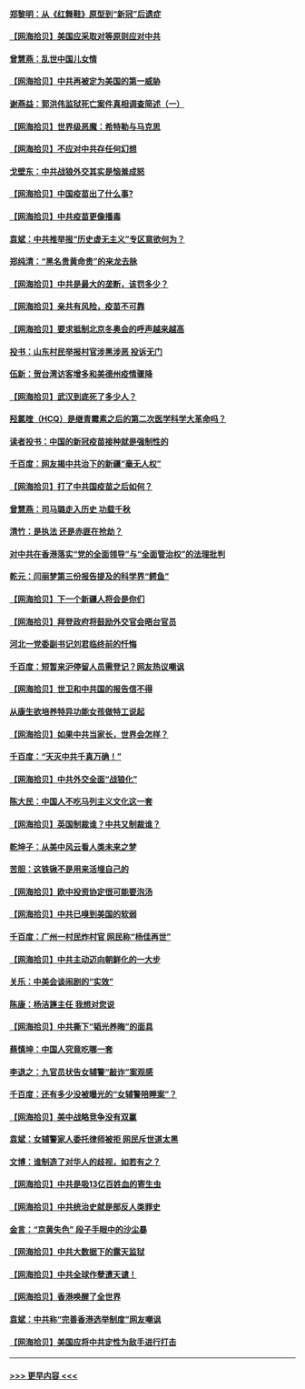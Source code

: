 #### [郑黎明：从《红舞鞋》原型到“新冠”后遗症](../pages/nsc993/n12890469.md?t=04200201) 
#### [【网海拾贝】美国应采取对等原则应对中共](../pages/nsc993/n12889176.md?t=04200201) 
#### [曾慧燕：乱世中国儿女情](../pages/nsc993/n12887931.md?t=04200201) 
#### [【网海拾贝】中共再被定为美国的第一威胁](../pages/nsc993/n12887580.md?t=04200201) 
#### [谢燕益：郭洪伟监狱死亡案件真相调查简述（一）](../pages/nsc993/n12885648.md?t=04200201) 
#### [【网海拾贝】世界级恶魔：希特勒与马克思](../pages/nsc993/n12884062.md?t=04200201) 
#### [【网海拾贝】不应对中共存任何幻想](../pages/nsc993/n12881460.md?t=04200201) 
#### [戈壁东：中共战狼外交其实是恼羞成怒](../pages/nsc993/n12880392.md?t=04200201) 
#### [【网海拾贝】中国疫苗出了什么事?](../pages/nsc993/n12879124.md?t=04200201) 
#### [【网海拾贝】中共疫苗更像播毒](../pages/nsc993/n12876631.md?t=04200201) 
#### [袁斌：中共推举报“历史虚无主义”专区意欲何为？](../pages/nsc993/n12876530.md?t=04200201) 
#### [郑纯清：“黑名贵黄命贵”的来龙去脉](../pages/nsc993/n12875589.md?t=04200201) 
#### [【网海拾贝】中共是最大的垄断，该罚多少？](../pages/nsc993/n12874006.md?t=04200201) 
#### [【网海拾贝】亲共有风险，疫苗不可靠](../pages/nsc993/n12872224.md?t=04200201) 
#### [【网海拾贝】要求抵制北京冬奥会的呼声越来越高](../pages/nsc993/n12868962.md?t=04200201) 
#### [投书：山东村民举报村官涉黑涉恶 投诉无门](../pages/nsc993/n12869726.md?t=04200201) 
#### [伍新：贺台湾访客增多和美德州疫情骤降](../pages/nsc993/n12865651.md?t=04200201) 
#### [【网海拾贝】武汉到底死了多少人？](../pages/nsc993/n12863707.md?t=04200201) 
#### [羟氯喹（HCQ）是继青霉素之后的第二次医学科学大革命吗？](../pages/nsc993/n12638564.md?t=04200201) 
#### [读者投书：中国的新冠疫苗接种就是强制性的](../pages/nsc993/n12859932.md?t=04200201) 
#### [千百度：网友揭中共治下的新疆“毫无人权”](../pages/nsc993/n12858385.md?t=04200201) 
#### [【网海拾贝】打了中共国疫苗之后如何？](../pages/nsc993/n12857866.md?t=04200201) 
#### [曾慧燕：司马璐走入历史 功载千秋](../pages/nsc993/n12856996.md?t=04200201) 
#### [清竹：是执法 还是赤匪在抢劫？](../pages/nsc993/n12856952.md?t=04200201) 
#### [对中共在香港落实“党的全面领导”与“全面管治权”的法理批判](../pages/nsc993/n12856929.md?t=04200201) 
#### [乾元：闫丽梦第三份报告提及的科学界“鳄鱼”](../pages/nsc993/n12855985.md?t=04200201) 
#### [【网海拾贝】下一个新疆人将会是你们](../pages/nsc993/n12855864.md?t=04200201) 
#### [【网海拾贝】拜登政府将鼓励外交官会晤台官员](../pages/nsc993/n12853615.md?t=04200201) 
#### [河北一党委副书记刘君临终前的忏悔](../pages/nsc993/n12849420.md?t=04200201) 
#### [千百度：短暂来沪停留人员需登记？网友热议嘲讽](../pages/nsc993/n12853497.md?t=04200201) 
#### [【网海拾贝】世卫和中共国的报告信不得](../pages/nsc993/n12850902.md?t=04200201) 
#### [从康生欲培养特异功能女孩做特工说起](../pages/nsc993/n12849289.md?t=04200201) 
#### [【网海拾贝】如果中共当家长，世界会怎样？](../pages/nsc993/n12848436.md?t=04200201) 
#### [千百度：“天灭中共千真万确！”](../pages/nsc993/n12845659.md?t=04200201) 
#### [【网海拾贝】中共外交全面“战狼化”](../pages/nsc993/n12845607.md?t=04200201) 
#### [陈大民：中国人不吃马列主义文化这一套](../pages/nsc993/n12842496.md?t=04200201) 
#### [【网海拾贝】英国制裁谁？中共又制裁谁？](../pages/nsc993/n12840909.md?t=04200201) 
#### [乾坤子：从美中风云看人类未来之梦](../pages/nsc993/n12840590.md?t=04200201) 
#### [苦胆：这铁锹不是用来活埋自己的](../pages/nsc993/n12839512.md?t=04200201) 
#### [【网海拾贝】欧中投资协定很可能要泡汤](../pages/nsc993/n12835122.md?t=04200201) 
#### [【网海拾贝】中共已嗅到美国的软弱](../pages/nsc993/n12832411.md?t=04200201) 
#### [千百度：广州一村民炸村官 网民称“杨佳再世”](../pages/nsc993/n12832380.md?t=04200201) 
#### [【网海拾贝】中共主动迈向朝鲜化的一大步](../pages/nsc993/n12829887.md?t=04200201) 
#### [关乐：中美会谈闹剧的“实效”](../pages/nsc993/n12826698.md?t=04200201) 
#### [陈康：杨洁篪主任  我想对您说](../pages/nsc993/n12826609.md?t=04200201) 
#### [【网海拾贝】中共撕下“韬光养晦”的面具](../pages/nsc993/n12826459.md?t=04200201) 
#### [蔡慎坤：中国人究竟吃哪一套](../pages/nsc993/n12826010.md?t=04200201) 
#### [李退之：九官员状告女辅警“敲诈”案观感](../pages/nsc993/n12823984.md?t=04200201) 
#### [千百度：还有多少没被曝光的“女辅警陪睡案”？](../pages/nsc993/n12822136.md?t=04200201) 
#### [【网海拾贝】美中战略竞争没有双赢](../pages/nsc993/n12822105.md?t=04200201) 
#### [袁斌：女辅警家人委托律师被拒 网民斥世道太黑](../pages/nsc993/n12822004.md?t=04200201) 
#### [文博：谁制造了对华人的歧视，如若有之？](../pages/nsc993/n12821635.md?t=04200201) 
#### [【网海拾贝】中共是吸13亿百姓血的寄生虫](../pages/nsc993/n12819191.md?t=04200201) 
#### [【网海拾贝】中共统治史就是部反人类罪史](../pages/nsc993/n12816738.md?t=04200201) 
#### [金言：“京黄失色” 段子手眼中的沙尘暴](../pages/nsc993/n12815700.md?t=04200201) 
#### [【网海拾贝】中共大数据下的露天监狱](../pages/nsc993/n12811075.md?t=04200201) 
#### [【网海拾贝】中共全球作孽遭天谴！](../pages/nsc993/n12810258.md?t=04200201) 
#### [【网海拾贝】香港唤醒了全世界](../pages/nsc993/n12809100.md?t=04200201) 
#### [袁斌：中共称“完善香港选举制度”网友嘲讽](../pages/nsc993/n12808994.md?t=04200201) 
#### [【网海拾贝】美国应将中共定性为敌手进行打击](../pages/nsc993/n12806870.md?t=04200201) 

----
#### [ >>> 更早内容 <<< ](../indexes/nsc993-earlier.md)
